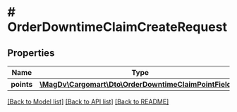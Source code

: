 # # OrderDowntimeClaimCreateRequest

## Properties

Name | Type | Description | Notes
------------ | ------------- | ------------- | -------------
**points** | [**\MagDv\Cargomart\Dto\OrderDowntimeClaimPointFields[]**](OrderDowntimeClaimPointFields.md) |  |

[[Back to Model list]](../../README.md#models) [[Back to API list]](../../README.md#endpoints) [[Back to README]](../../README.md)
